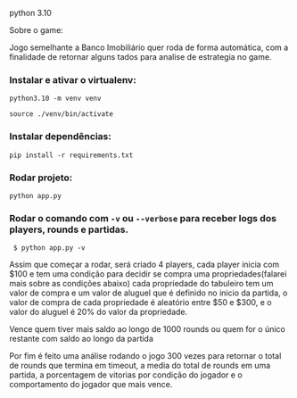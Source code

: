 python 3.10

Sobre o game:

Jogo semelhante a Banco Imobiliário quer roda de forma automática, com a 
finalidade de retornar alguns tados para analise de estrategia no game. 


### Instalar e ativar o virtualenv:
```
python3.10 -m venv venv

source ./venv/bin/activate
```

### Instalar dependências:
```
pip install -r requirements.txt
```

### Rodar projeto:
```
python app.py
```

### Rodar o comando com <code>-v</code> ou <code>--verbose</code> para receber logs dos players, rounds e partidas.

```
 $ python app.py -v
```

Assim que começar a rodar, será criado 4 players, cada player inicia com $100 e tem uma condição para decidir se compra uma propriedades(falarei mais sobre as condições abaixo) cada propriedade do tabuleiro tem um valor de compra e um valor de aluguel que é definido no inicio da partida, o valor de compra de cada propriedade é aleatório entre $50 e $300, e o valor do aluguel é 20% do valor da propriedade.

Vence quem tiver mais saldo ao longo de 1000 rounds ou quem for o único restante com saldo ao longo da partida

Por fim é feito uma análise rodando o jogo 300 vezes para retornar o total de rounds que termina em timeout, a media do total de rounds em uma partida, a porcentagem de vitorias por condição do jogador e o comportamento do jogador que mais vence.
    